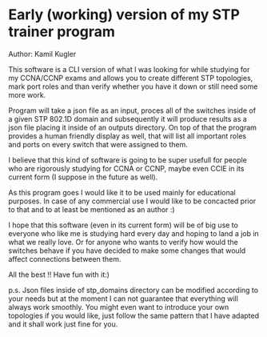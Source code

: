 # Early (working) version of my STP trainer program

Author: Kamil Kugler

This software is a CLI version of what I was looking for while studying for my CCNA/CCNP exams
and allows you to create different STP topologies, mark port roles and than verify whether you
have it down or still need some more work.

Program will take a json file as an input, proces all of the switches inside of a given STP 802.1D 
domain and subsequently it will produce results as a json file placing it inside of an outputs 
directory. On top of that the program provides a human friendly display as well, that will list 
all important roles and ports on every switch that were assigned to them.

I believe that this kind of software is going to be super usefull for people who are rigorously studying for
CCNA or CCNP, maybe even CCIE in its current form (I suppose in the future as well).

As this program goes I would like it to be used mainly for educational purposes. In case of any 
commercial use I would like to be concacted prior to that and to at least be mentioned as an author :)

I hope that this software (even in its current form) will be of big use to everyone who like me is
studying hard every day and hoping to land a job in what we really love. Or for anyone who wants to 
verify how would the switches behave if you have decided to make some changes that would affect 
connections between them.


All the best !!
Have fun with it:)

p.s. Json files inside of stp_domains directory can be modified according to your needs but at the moment I can not guarantee that everything will always work smoothly.
You might even want to introduce your own topologies if you would like, just follow the same pattern that I have adapted and it shall work just fine for you.
